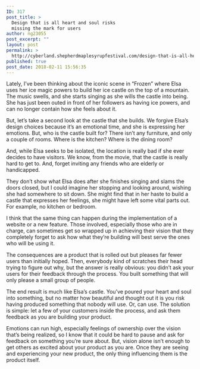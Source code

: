 ```yaml
---
ID: 317
post_title: >
  Design that is all heart and soul risks
  missing the mark for users
author: ng23055
post_excerpt: ""
layout: post
permalink: >
  http://cyberland.shepherdmaplesyrupfestival.com/design-that-is-all-heart-and-soul-risk-missing-the-mark-for-users
published: true
post_date: 2018-02-11 15:56:35
---
```

Lately, I’ve been thinking about the iconic scene in “Frozen” where Elsa uses her ice magic powers to build her ice castle on the top of a mountain. The music swells, and she starts singing as she wills the castle into being. She has just been outed in front of her followers as having ice powers, and can no longer contain how she feels about it.

But, let’s take a second look at the castle that she builds. We forgive Elsa’s design choices because it’s an emotional time, and she is expressing her emotions. But, who is the castle built for? There isn’t any furniture, and only a couple of rooms. Where is the kitchen? Where is the dining room?<!--more-->

And, while Elsa seeks to be isolated, the location is really bad if she ever decides to have visitors. We know, from the movie, that the castle is really hard to get to. And, forget inviting any friends who are elderly or handicapped.

They don’t show what Elsa does after she finishes singing and slams the doors closed, but I could imagine her stopping and looking around, wishing she had somewhere to sit down. She might find that in her haste to build a castle that expresses her feelings, she might have left some vital parts out. For example, no kitchen or bedroom.

I think that the same thing can happen during the implementation of a website or a new feature. Those involved, especially those who are in charge, can sometimes get so wrapped up in achieving their vision that they completely forget to ask how what they’re building will best serve the ones who will be using it.

The consequences are a product that is rolled out but pleases far fewer users than initially hoped. Then, everybody kind of scratches their head trying to figure out why, but the answer is really obvious: you didn’t ask your users for their feedback through the process. You built something that will only please a small group of people.

The end result is much like Elsa’s castle. You’ve poured your heart and soul into something, but no matter how beautiful and thought out it is you risk having produced something that nobody will use. Or, can use. The solution is simple: let a few of your customers inside the process, and ask them feedback as you are building your product.

Emotions can run high, especially feelings of ownership over the vision that’s being realized, so I know that it could be hard to pause and ask for feedback on something you’re sure about. But, vision alone isn’t enough to get others as excited about your product as you are. Once they are seeing and experiencing your new product, the only thing influencing them is the product itself.